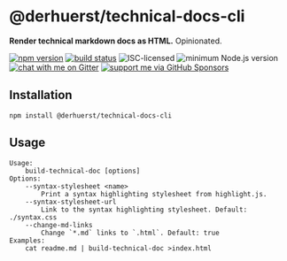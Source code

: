 # @derhuerst/technical-docs-cli

**Render technical markdown docs as HTML.** Opinionated.

[![npm version](https://img.shields.io/npm/v/@derhuerst/technical-docs-cli.svg)](https://www.npmjs.com/package/@derhuerst/technical-docs-cli)
[![build status](https://api.travis-ci.org/derhuerst/@derhuerst/technical-docs-cli.svg?branch=master)](https://travis-ci.org/derhuerst/@derhuerst/technical-docs-cli)
![ISC-licensed](https://img.shields.io/github/license/derhuerst/@derhuerst/technical-docs-cli.svg)
![minimum Node.js version](https://img.shields.io/node/v/@derhuerst/technical-docs-cli.svg)
[![chat with me on Gitter](https://img.shields.io/badge/chat%20with%20me-on%20gitter-512e92.svg)](https://gitter.im/derhuerst)
[![support me via GitHub Sponsors](https://img.shields.io/badge/support%20me-donate-fa7664.svg)](https://github.com/sponsors/derhuerst)


## Installation

```shell
npm install @derhuerst/technical-docs-cli
```


## Usage

```
Usage:
    build-technical-doc [options]
Options:
    --syntax-stylesheet <name>
        Print a syntax highlighting stylesheet from highlight.js.
    --syntax-stylesheet-url
        Link to the syntax highlighting stylesheet. Default: ./syntax.css
    --change-md-links
        Change `*.md` links to `.html`. Default: true
Examples:
    cat readme.md | build-technical-doc >index.html
```
